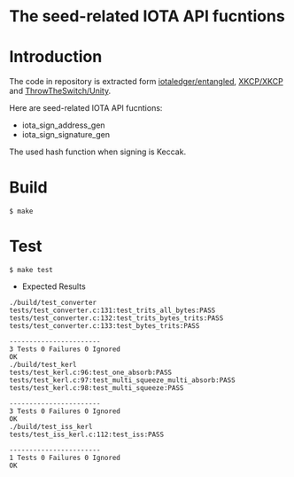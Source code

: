 # The seed-related IOTA API fucntions

# Introduction 

The code in repository is extracted form [iotaledger/entangled](https://github.com/iotaledger/entangled), [XKCP/XKCP](https://github.com/XKCP/XKCP) and [ThrowTheSwitch/Unity](https://github.com/ThrowTheSwitch/Unity).

Here are seed-related IOTA API fucntions:
* iota_sign_address_gen
* iota_sign_signature_gen

The used hash function when signing is Keccak.

# Build

```
$ make
```

# Test

```
$ make test
```

* Expected Results
```
./build/test_converter
tests/test_converter.c:131:test_trits_all_bytes:PASS
tests/test_converter.c:132:test_trits_bytes_trits:PASS
tests/test_converter.c:133:test_bytes_trits:PASS

-----------------------
3 Tests 0 Failures 0 Ignored 
OK
./build/test_kerl
tests/test_kerl.c:96:test_one_absorb:PASS
tests/test_kerl.c:97:test_multi_squeeze_multi_absorb:PASS
tests/test_kerl.c:98:test_multi_squeeze:PASS

-----------------------
3 Tests 0 Failures 0 Ignored 
OK
./build/test_iss_kerl
tests/test_iss_kerl.c:112:test_iss:PASS

-----------------------
1 Tests 0 Failures 0 Ignored 
OK
```
